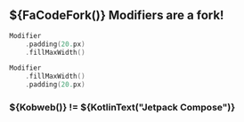 ## ${FaCodeFork()} Modifiers are a fork!

```kotlin
Modifier
    .padding(20.px)
    .fillMaxWidth()
```

```kotlin
Modifier
    .fillMaxWidth()
    .padding(20.px)
```

### <span class="fragment">${Kobweb()} != ${KotlinText("Jetpack Compose")}</span>
